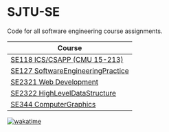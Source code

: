 # SJTU-SE

Code for all software engineering course assignments.

| Course                                                       |
| ------------------------------------------------------------ |
| [SE118 ICS/CSAPP (CMU 15-213)](https://github.com/echo-xiao9/SJTU-SE/tree/main/SE118_ICS) |
| [SE127 SoftwareEngineeringPractice](https://github.com/echo-xiao9/SJTU-SE/tree/main/SE127_SoftwareEngineeringPractice) |
| [SE2321 Web Development](https://github.com/echo-xiao9/SJTU-SE/tree/main/SE2321_WebDevelopment) |
| [SE2322 HighLevelDataStructure](https://github.com/echo-xiao9/SJTU-SE/tree/main/SE2322_HighLevelDataStructure) |
| [SE344 ComputerGraphics](https://github.com/echo-xiao9/SJTU-SE/tree/main/SE344_ComputerGraphics)
[![wakatime](https://wakatime.com/badge/github/echo-xiao9/SJTU-SE.svg)](https://wakatime.com/badge/github/echo-xiao9/SJTU-SE)
